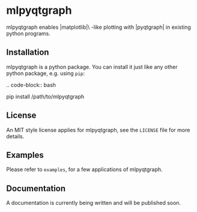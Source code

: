 # mlpyqtgraph

mlpyqtgraph enables |matplotlib|\ -like plotting with |pyqtgraph| in existing
python programs.

## Installation

mlpyqtgraph is a python package. You can install it just like any other python
package, e.g. using ``pip``:

.. code-block:: bash

   pip install /path/to/mlpyqtgraph

## License

An MIT style license applies for mlpyqtgraph, see the ``LICENSE`` file for more
details.

## Examples

Please refer to ``examples``, for a few applications of mlpyqtgraph.

## Documentation

A documentation is currently being written and will be published soon.

